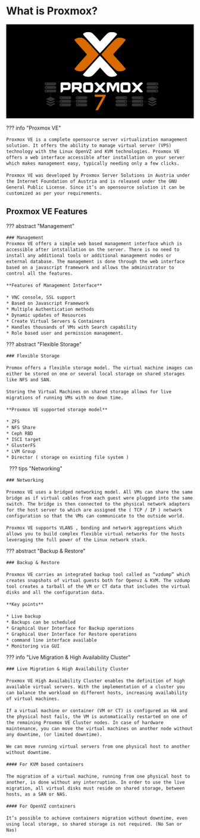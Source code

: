 # What is Proxmox?

![pic](img/proxmox.png)

??? info "Proxmox VE"

    Proxmox VE is a complete opensource server virtualization management solution. It offers the ability to manage virtual server (VPS) technology with the Linux OpenVZ and KVM technologies. Proxmox VE offers a web interface accessible after installation on your server which makes management easy, typically needing only a few clicks.

    Proxmox VE was developed by Proxmox Server Solutions in Austria under the Internet Foundation of Austria and is released under the GNU General Public License. Since it’s an opensource solution it can be customized as per your requirements.

## Proxmox VE Features

??? abstract "Management"

    ### Management
    Proxmox VE offers a simple web based management interface which is accessible after intstallation on the server. There is no need to install any additional tools or additional management nodes or external database. The management is done through the web interface based on a javascript framework and allows the administrator to control all the features.

    **Features of Management Interface**

    * VNC console, SSL support
    * Based on Javascript Framework
    * Multiple Authentication methods
    * Dynamic updates of Resources
    * Create Virtual Servers & Containers
    * Handles thousands of VMs with Search capability
    * Role based user and permission management.

??? abstract "Flexible Storage"

    ### Flexible Storage

    Promox offers a flexible storage model. The virtual machine images can either be stored on one or several local storage on shared storages like NFS and SAN.

    Storing the Virtual Machines on shared storage allows for live migrations of running VMs with no down time.

    **Proxmox VE supported storage model**

    * ZFS
    * NFS Share
    * Ceph RBD
    * ISCI target
    * GlusterFS
    * LVM Group
    * Director ( storage on existing file system )
 
??? tips "Networking"

    ### Networking

    Proxmox VE uses a bridged networking model. All VMs can share the same bridge as if virtual cables from each guest were plugged into the same switch. The bridge is then connected to the physical network adapters for the host server to which are assigned the ( TCP / IP ) network configuration so that the VMs can communicate to the outside world.

    Proxmox VE supports VLANS , bonding and network aggregations which allows you to build complex flexible virtual networks for the hosts leveraging the full power of the Linux network stack.

??? abstract "Backup & Restore"

    ### Backup & Restore

    Proxmox VE carries an integrated backup tool called as “vzdump” which creates snapshots of virtual guests both for Openvz & KVM. The vzdump tool creates a tarball of the VM or CT data that includes the virtual disks and all the configuration data.

    **Key points**

    * Live backup
    * Backups can be scheduled
    * Graphical User Interface for Backup operations
    * Graphical User Interface for Restore operations
    * command line interface available
    * Monitoring via GUI

??? info "Live Migration & High Availability Cluster"

    ### Live Migration & High Availability Cluster

    Proxmox VE High Availability Cluster enables the definition of high available virtual servers. With the implementation of a cluster you can balance the workload on different hosts, increasing availability of virtual machines.

    If a virtual machine or container (VM or CT) is configured as HA and the physical host fails, the VM is automatically restarted on one of the remaining Proxmox VE Cluster nodes. In case of hardware maintenance, you can move the virtual machines on another node without any downtime, (or limited downtime).

    We can move running virtual servers from one physical host to another without downtime.

    #### For KVM based containers

    The migration of a virtual machine, running from one physical host to another, is done without any interruption. In order to use the live migration, all virtual disks must reside on shared storage, between hosts, as a SAN or NAS.

    #### For OpenVZ containers

    It’s possible to achieve containers migration without downtime, even using local storage, so shared storage is not required. (No San or Nas)
